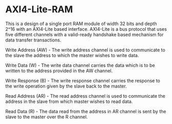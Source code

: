 # AXI4-Lite-RAM

This is a design of a single port RAM module of width 32 bits and depth 2^16 with an AXI4-Lite based interface. 
AXI4-Lite is a bus protocol that uses five different channels with a valid-ready handshake based mechanism for data transfer transactions.

Write Address (AW) - The write address channel is used to communicate to the slave the address to which the master wishes to write data.

Write Data (W) - The write data channel carries the data which is to be written to the address provided in the AW channel.

Write Response (B) - The write response channel carries the response to the write operation given by the slave back to the master.

Read Address (AR) - The read address channel is used to communicate the address in the slave from which master wishes to read data.

Read Data (R) - The data read from the address in AR channel is sent by the slave to the master over the R channel.
